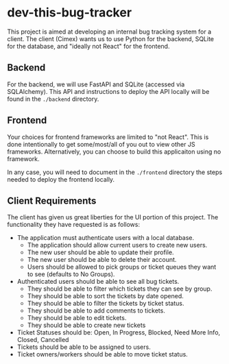 # dev-this-bug-tracker

This project is aimed at developing an internal bug tracking system for a client. The client (Cimex) wants us to use Python for the backend, SQLite for the database, and "ideally not React" for the frontend. 

## Backend

For the backend, we will use FastAPI and SQLite (accessed via SQLAlchemy). This API and instructions to deploy the API locally will be found in the `./backend` directory. 

## Frontend

Your choices for frontend frameworks are limited to "not React". This is done intentionally to get some/most/all of you out to view other JS frameworks. Alternatively, you can choose to build this applicaiton using no framework. 

In any case, you will need to document in the `./frontend` directory the steps needed to deploy the frontend locally. 

## Client Requirements

The client has given us great liberties for the UI portion of this project. The functionality they have requested is as follows:

* The application must authenticate users with a local database. 
  * The application should allow current users to create new users.
  * The new user should be able to update their profile.
  * The new user should be able to delete their account.
  * Users should be allowed to pick groups or ticket queues they want to see (defaults to No Groups). 
* Authenticated users should be able to see all bug tickets. 
  * They should be able to filter which tickets they can see by group. 
  * They should be able to sort the tickets by date opened. 
  * They should be able to filter the tickets by ticket status. 
  * They should be able to add comments to tickets.
  * They should be able to edit tickets.
  * They should be able to create new tickets
* Ticket Statuses should be: Open, In Progress, Blocked, Need More Info, Closed, Cancelled
* Tickets should be able to be assigned to users.
* Ticket owners/workers should be able to move ticket status. 
